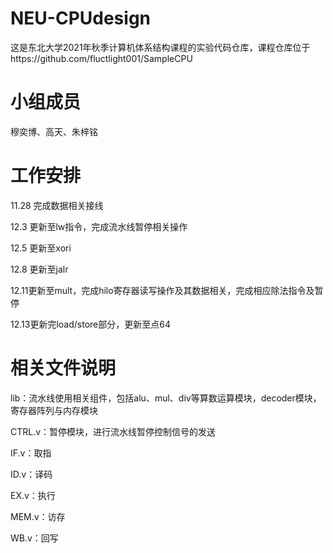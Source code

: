 # NEU-CPUdesign
这是东北大学2021年秋季计算机体系结构课程的实验代码仓库，课程仓库位于https://github.com/fluctlight001/SampleCPU
# 小组成员
穆奕博、高天、朱梓铭
# 工作安排
11.28 完成数据相关接线

12.3 更新至lw指令，完成流水线暂停相关操作

12.5 更新至xori

12.8 更新至jalr

12.11更新至mult，完成hilo寄存器读写操作及其数据相关，完成相应除法指令及暂停

12.13更新完load/store部分，更新至点64

# 相关文件说明
lib：流水线使用相关组件，包括alu、mul、div等算数运算模块，decoder模块，寄存器阵列与内存模块

CTRL.v：暂停模块，进行流水线暂停控制信号的发送

IF.v：取指

ID.v：译码

EX.v：执行

MEM.v：访存

WB.v：回写
